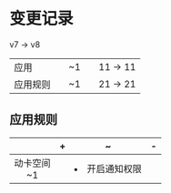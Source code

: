# 变更记录

v7 -> v8

||||||
|-|:-:|:-:|:-:|:-:|
|应用||~1||11 -> 11|
|应用规则||~1||21 -> 21|

## 应用规则

||+|~|-|
|:-:|-|-|-|
|动卡空间<br>~1||<li>开启通知权限||
